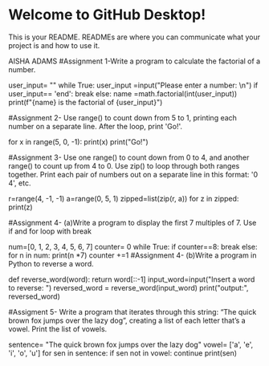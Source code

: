# Welcome to GitHub Desktop!

This is your README. READMEs are where you can communicate what your project is and how to use it.


AISHA ADAMS
#Assignment 1-Write a program to calculate the factorial of a number.

user_input= ""
while True:
    user_input =input("Please enter a number: \n")
    if user_input== 'end':
        break
    else:
        name =math.factorial(int(user_input))
        print(f"{name} is the factorial of {user_input}")

#Assignment 2- Use range() to count down from 5 to 1, printing each number on a separate line. After the loop, print 'Go!'.

for x in range(5, 0, -1):
    print(x)
print("Go!")

#Assignment 3- Use one range() to count down from 0 to 4, and another range() to count up from 4 to 0. Use zip() to loop through both ranges together. Print each pair of numbers out on a separate line in this format: '0 4', etc.

r=range(4, -1, -1)
a=range(0, 5, 1)
zipped=list(zip(r, a))
for z in zipped:
    print(z)

#Assignment 4- (a)Write a program to display the first 7 multiples of 7.
Use if and for loop with break

num=[0, 1, 2, 3, 4, 5, 6, 7]
counter= 0
while True:
    if counter==8:
        break
    else:
        for n in num:
            print(n *7)
        counter +=1
#Assignment 4- (b)Write a program in Python to reverse a word.

def reverse_word(word):
    return word[::-1]
input_word=input("Insert a word to reverse: ")
reversed_word = reverse_word(input_word)
print("output:", reversed_word)

#Assigment 5- Write a program that iterates through this string: “The quick brown fox jumps over the lazy dog”, creating a list of each letter that’s a vowel. Print the list of vowels.

sentence= "The quick brown fox jumps over the lazy dog"
vowel= ['a', 'e', 'i', 'o', 'u']
for sen in sentence:
    if sen not in vowel:
        continue
    print(sen)